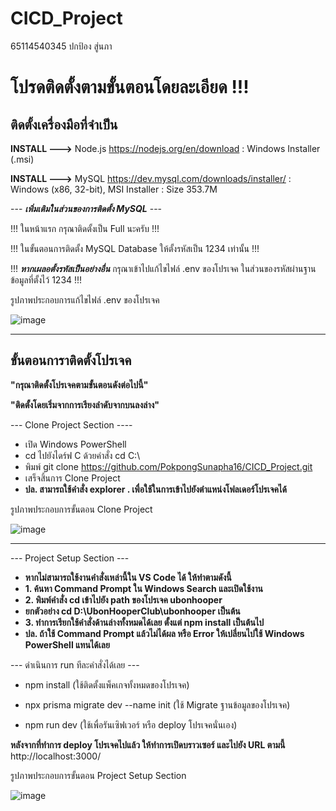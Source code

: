 # CICD_Project
65114540345  ปกป้อง สู่นภา

# โปรดติดตั้งตามขั้นตอนโดยละเอียด !!!

## ติดตั้งเครื่องมือที่จำเป็น
**INSTALL --->** Node.js
https://nodejs.org/en/download : Windows Installer (.msi)

**INSTALL --->** MySQL
https://dev.mysql.com/downloads/installer/ : Windows (x86, 32-bit), MSI Installer : Size 353.7M

--- ***เพิ่มเติมในส่วนของการติดตั้ง MySQL*** ---

!!! ในหน้าแรก กรุณาติดตั้งเป็น Full นะครับ !!!

!!! ในขั้นตอนการติดตั้ง MySQL Database ให้ตั้งรหัสเป็น 1234 เท่านั้น !!!

!!! ***หากเผลอตั้งรหัสเป็นอย่างอื่น*** กรุณาเข้าไปแก้ไขไฟล์ .env ของโปรเจค ในส่วนของรหัสผ่านฐานข้อมูลที่ตั้งไว้ 1234 !!!

รูปภาพประกอบการแก้ไขไฟล์ .env ของโปรเจค

![image](https://github.com/user-attachments/assets/1481c157-6e0e-4ff6-a812-cfadd2728110)


---------------------------------

## ขั้นตอนการาติดตั้งโปรเจค
**"กรุณาติดตั้งโปรเจคตามขั้นตอนดังต่อไปนี้"**

**"ติดตั้งโดยเริ่มจากการเรียงลำดับจากบนลงล่าง"**

--- Clone Project Section ----
* เปิด Windows PowerShell
* cd ไปยังไดร์ฟ C ด้วยคำสั่ง cd C:\
* พิมพ์ git clone https://github.com/PokpongSunapha16/CICD_Project.git
* เสร็จสิ้นการ Clone Project
* **ปล. สามารถใช้คำสั่ง explorer . เพื่อใช้ในการเข้าไปยังตำแหน่งโฟลเดอร์โปรเจคได้**

รูปภาพประกอบการขั้นตอน Clone Project

![image](https://github.com/user-attachments/assets/7e1006b7-d09e-4814-bfd2-dd64cd78c7f9)

---------------------------------

--- Project Setup Section ---

* **หากไม่สามารถใช้งานคำสั่งเหล่านี้ใน VS Code ได้ ให้ทำตามดังนี้**
* **1. ค้นหา Command Prompt ใน Windows Search และเปิดใช้งาน**
* **2. พิมพ์คำสั่ง cd เข้าไปยัง path ของโปรเจค ubonhooper**
* **ยกตัวอย่าง cd D:\UbonHooperClub\ubonhooper เป็นต้น**
* **3. ทำการเรียกใช้คำสั่งด้านล่างทั้งหมดได้เลย ตั้งแต่ npm install เป็นต้นไป**
* **ปล. ถ้าใช้ Command Prompt แล้วไม่ได้ผล หรือ Error ให้เปลี่ยนไปใช้ Windows PowerShell แทนได้เลย**

--- ดำเนินการ run ทีละคำสั่งได้เลย ---

* npm install
(ใช้ติดตั้งแพ็คเกจทั้งหมดของโปรเจค)

* npx prisma migrate dev --name init
(ใช้ Migrate ฐานข้อมูลของโปรเจค)

* npm run dev
(ใช้เพื่อรันเซิฟเวอร์ หรือ deploy โปรเจคนั่นเอง)

**หลังจากที่ทำการ deploy โปรเจคไปแล้ว ให้ทำการเปิดบราวเซอร์ และไปยัง URL ตามนี้**
http://localhost:3000/

รูปภาพประกอบการขั้นตอน Project Setup Section

![image](https://github.com/user-attachments/assets/019834ab-553d-497e-a615-cce9daea32f6)

